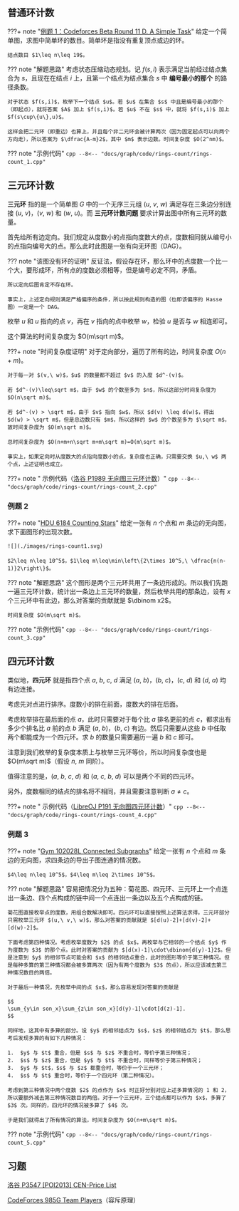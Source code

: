 ## 普通环计数

???+ note "[例题 1：Codeforces Beta Round 11 D. A Simple Task](https://codeforces.com/problemset/problem/11/D)"
    给定一个简单图，求图中简单环的数目。简单环是指没有重复顶点或边的环。
    
    结点数目 $1\leq n\leq 19$。

??? note "解题思路"
    考虑状态压缩动态规划。记 $f(s,i)$ 表示满足当前经过结点集合为 $s$，且现在在结点 $i$ 上，且第一个结点为结点集合 $s$ 中 **编号最小的那个** 的路径条数。
    
    对于状态 $f(s,i)$，枚举下一个结点 $u$。若 $u$ 在集合 $s$ 中且是编号最小的那个（即起点），就将答案 $A$ 加上 $f(s,i)$。若 $u$ 不在 $s$ 中，就将 $f(s,i)$ 加上 $f(s\cup\{u\},u)$。
    
    这样会把二元环（即重边）也算上，并且每个非二元环会被计算两次（因为固定起点可以向两个方向走），所以答案为 $\dfrac{A-m}2$，其中 $m$ 表示边数。时间复杂度 $O(2^nm)$。

??? note "示例代码"
    ```cpp
    --8<-- "docs/graph/code/rings-count/rings-count_1.cpp"
    ```

## 三元环计数

**三元环** 指的是一个简单图 $G$ 中的一个无序三元组 $(u,\ v,\ w)$ 满足存在三条边分别连接 $(u,\ v)$，$(v,\ w)$ 和 $(w,\ u)$。而 **三元环计数问题** 要求计算出图中所有三元环的数量。

首先给所有边定向。我们规定从度数小的点指向度数大的点，度数相同就从编号小的点指向编号大的点。那么此时此图是一张有向无环图（DAG）。

??? note "该图没有环的证明"
    反证法，假设存在环，那么环中的点度数一个比一个大，要形成环，所有点的度数必须相等，但是编号必定不同，矛盾。
    
    所以定向后图肯定不存在环。
    
    事实上，上述定向规则满足严格偏序的条件，所以按此规则构造的图（也即该偏序的 Hasse 图）一定是一个 DAG。

枚举 $u$ 和 $u$ 指向的点 $v$，再在 $v$ 指向的点中枚举 $w$，检验 $u$ 是否与 $w$ 相连即可。

这个算法的时间复杂度为 $O(m\sqrt m)$。

???+ note "时间复杂度证明"
    对于定向部分，遍历了所有的边，时间复杂度 $O(n+m)$。
    
    对于每一对 $(v,\ w)$，$u$ 的数量都不超过 $v$ 的入度 $d^-(v)$。
    
    若 $d^-(v)\leq\sqrt m$，由于 $w$ 的个数至多为 $n$，所以这部分时间复杂度为 $O(n\sqrt m)$。
    
    若 $d^-(v) > \sqrt m$，由于 $v$ 指向 $w$，所以 $d(v) \leq d(w)$，得出 $d(w) > \sqrt m$，但是总边数只有 $m$，所以这样的 $w$ 的个数至多为 $\sqrt m$，故时间复杂度为 $O(m\sqrt m)$。
    
    总时间复杂度为 $O(n+m+n\sqrt m+m\sqrt m)=O(m\sqrt m)$。
    
    事实上，如果定向时从度数大的点指向度数小的点，复杂度也正确，只需要交换 $u,\ w$ 两个点，上述证明也成立。

???+ note " 示例代码（[洛谷 P1989 无向图三元环计数](https://www.luogu.com.cn/problem/P1989)）"
    ```cpp
    --8<-- "docs/graph/code/rings-count/rings-count_2.cpp"
    ```

### 例题 2

???+ note "[HDU 6184 Counting Stars](https://vjudge.net/problem/HDU-6184)"
    给定一张有 $n$ 个点和 $m$ 条边的无向图，求下面图形的出现次数。
    
    ![](./images/rings-count1.svg)
    
    $2\leq n\leq 10^5$，$1\leq m\leq\min\left\{2\times 10^5,\ \dfrac{n(n-1)}2\right\}$。

??? note "解题思路"
    这个图形是两个三元环共用了一条边形成的。所以我们先跑一遍三元环计数，统计出一条边上三元环的数量，然后枚举共用的那条边，设有 $x$ 个三元环中有此边，那么对答案的贡献就是 $\dbinom x2$。
    
    时间复杂度 $O(m\sqrt m)$。

??? note "示例代码"
    ```cpp
    --8<-- "docs/graph/code/rings-count/rings-count_3.cpp"
    ```

## 四元环计数

类似地，**四元环** 就是指四个点 $a,\ b,\ c,\ d$ 满足 $(a,\ b)$，$(b,\ c)$，$(c,\ d)$ 和 $(d,\ a)$ 均有边连接。

考虑先对点进行排序。度数小的排在前面，度数大的排在后面。

考虑枚举排在最后面的点 $a$，此时只需要对于每个比 $a$ 排名更前的点 $c$，都求出有多少个排名比 $a$ 前的点 $b$ 满足 $(a,\ b)$，$(b,\ c)$ 有边。然后只需要从这些 $b$ 中任取两个都能成为一个四元环。求 $b$ 的数量只需要遍历一遍 $b$ 和 $c$ 即可。

注意到我们枚举的复杂度本质上与枚举三元环等价，所以时间复杂度也是 $O(m\sqrt m)$（假设 $n,\ m$ 同阶）。

值得注意的是，$(a,\ b,\ c,\ d)$ 和 $(a,\ c,\ b,\ d)$ 可以是两个不同的四元环。

另外，度数相同的结点的排名将不相同，并且需要注意判断 $a\neq c$。

???+ note " 示例代码（[LibreOJ P191 无向图四元环计数](https://loj.ac/p/191)）"
    ```cpp
    --8<-- "docs/graph/code/rings-count/rings-count_4.cpp"
    ```

### 例题 3

???+ note "[Gym 102028L Connected Subgraphs](https://codeforces.com/gym/102028/problem/L)"
    给定一张有 $n$ 个点和 $m$ 条边的无向图，求四条边的导出子图连通的情况数。
    
    $4\leq n\leq 10^5$，$4\leq m\leq 2\times 10^5$。

??? note "解题思路"
    容易把情况分为五种：菊花图、四元环、三元环上一个点连出一条边、四个点构成的链中间一个点连出一条边以及五个点构成的链。
    
    菊花图直接枚举点的度数，用组合数解决即可。四元环可以直接按照上述算法求得。三元环部分只需枚举三元环 $(u,\ v,\ w)$，那么对答案的贡献就是 $[d(u)-2]+[d(v)-2]+[d(w)-2]$。
    
    下面考虑第四种情况。考虑枚举度数为 $2$ 的点 $x$，再枚举与它相邻的一个结点 $y$ 作为度数为 $3$ 的那个点。此时对答案的贡献为 $[d(x)-1]\cdot\dbinom{d(y)-1}2$。但是注意到 $y$ 的相邻节点可能会和 $x$ 的相邻结点重合，此时的图形等价于第三种情况。但是每种多算的第三种情况都会被多算两次（因为有两个度数为 $3$ 的点），所以应该减去第三种情况数目的两倍。
    
    对于最后一种情况，先枚举中间的点 $x$，那么容易发现对答案的贡献是
    
    $$
    \sum_{y\in son_x}\sum_{z\in son_x}[d(y)-1]\cdot[d(z)-1].
    $$
    
    同样地，这其中有多算的部分。设 $y$ 的相邻结点为 $s$，$z$ 的相邻结点为 $t$，那么思考后发现多算的有如下几种情况：
    
    1.  $y$ 与 $t$ 重合，但是 $s$ 与 $z$ 不重合时，等价于第三种情况；
    2.  $s$ 与 $z$ 重合，但是 $y$ 与 $t$ 不重合时，同样等价于第三种情况；
    3.  $y$ 与 $t$，$s$ 与 $z$ 都重合时，等价于一个三元环；
    4.  $s$ 与 $t$ 重合时，等价于一个四元环（第二种情况）。
    
    考虑到第三种情况中两个度数 $2$ 的点作为 $x$ 时正好分别对应上述多算情况的 1 和 2，所以要额外减去第三种情况数目的两倍。对于一个三元环，三个结点都可以作为 $x$，多算了 $3$ 次。同样的，四元环的情况被多算了 $4$ 次。
    
    于是我们就得出了所有情况的算法，时间复杂度为 $O(n+m\sqrt m)$。

??? note "示例代码"
    ```cpp
    --8<-- "docs/graph/code/rings-count/rings-count_5.cpp"
    ```

## 习题

[洛谷 P3547 \[POI2013\] CEN-Price List](https://www.luogu.com.cn/problem/P3547)

[CodeForces 985G Team Players](https://codeforces.com/contest/985/problem/G)（容斥原理）
